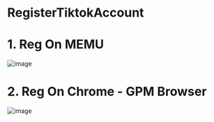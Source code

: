 # RegisterTiktokAccount
# 1. Reg On MEMU

![image](https://github.com/user-attachments/assets/2d7b807f-c4d3-44a3-9362-72ef864941d2)

# 2. Reg On Chrome - GPM Browser

![image](https://github.com/user-attachments/assets/566b3f9d-7064-4669-b5fe-3776ddfdebfa)

